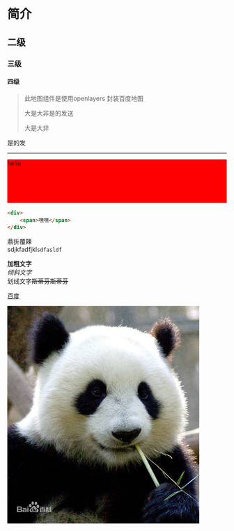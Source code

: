# 简介

## 二级

### 三级

#### 四级

> 此地图组件是使用openlayers 封装百度地图
>
> 大是大非是的发送
>
> 大是大非

是的发

---

<div style="background-color:red; height:100px">
    hello
</div>

```html
<div>
    <span>嘿嘿</span>
</div>
```

鼎折覆餗  
sdjkfadfjkl`sdfasldf`

**加粗文字**  
_倾斜文字_  
划线文字~~斯蒂芬斯蒂芬~~

[百度](/www.baidu.com)

![熊猫图片](/assets/headerImg.jpg)

